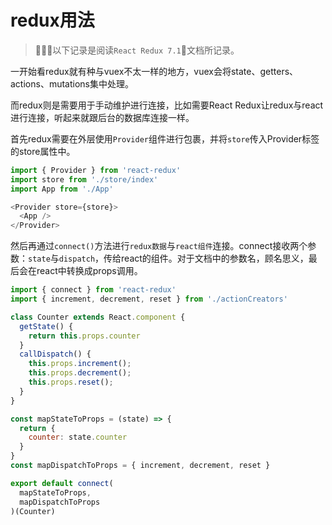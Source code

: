 # redux用法
> 以下记录是阅读`React Redux 7.1`文档所记录。

一开始看redux就有种与vuex不太一样的地方，vuex会将state、getters、actions、mutations集中处理。

而redux则是需要用于手动维护进行连接，比如需要React Redux让redux与react进行连接，听起来就跟后台的数据库连接一样。

首先redux需要在外层使用`Provider`组件进行包裹，并将`store`传入Provider标签的store属性中。

```javascript
import { Provider } from 'react-redux'
import store from './store/index'
import App from './App'

<Provider store={store}>
  <App />
</Provider>
```

然后再通过`connect()`方法进行`redux数据`与`react组件`连接。connect接收两个参数：`state`与`dispatch`，传给react的组件。对于文档中的参数名，顾名思义，最后会在react中转换成props调用。

```javascript
import { connect } from 'react-redux'
import { increment, decrement, reset } from './actionCreators'

class Counter extends React.component {
  getState() {
    return this.props.counter
  }
  callDispatch() {
    this.props.increment();
    this.props.decrement();
    this.props.reset();
  }
} 

const mapStateToProps = (state) => {
  return {
    counter: state.counter
  }
}
const mapDispatchToProps = { increment, decrement, reset }

export default connect(
  mapStateToProps,
  mapDispatchToProps
)(Counter)

```